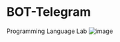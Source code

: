 # BOT-Telegram
Programming Language Lab
![image](https://user-images.githubusercontent.com/56786033/168379563-d6d40442-3584-443e-8785-8ce94e8e67b9.png)
